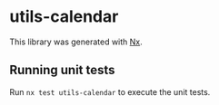 # utils-calendar

This library was generated with [Nx](https://nx.dev).

## Running unit tests

Run `nx test utils-calendar` to execute the unit tests.
